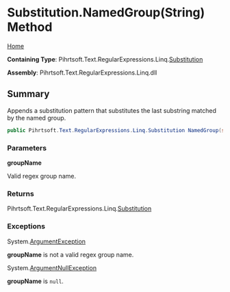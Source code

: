 # Substitution\.NamedGroup\(String\) Method

[Home](../../../../../../README.md)

**Containing Type**: Pihrtsoft\.Text\.RegularExpressions\.Linq\.[Substitution](../README.md)

**Assembly**: Pihrtsoft\.Text\.RegularExpressions\.Linq\.dll

## Summary

Appends a substitution pattern that substitutes the last substring matched by the named group\.

```csharp
public Pihrtsoft.Text.RegularExpressions.Linq.Substitution NamedGroup(string groupName)
```

### Parameters

**groupName**

Valid regex group name\.

### Returns

Pihrtsoft\.Text\.RegularExpressions\.Linq\.[Substitution](../README.md)

### Exceptions

System\.[ArgumentException](https://docs.microsoft.com/en-us/dotnet/api/system.argumentexception)

**groupName** is not a valid regex group name\.

System\.[ArgumentNullException](https://docs.microsoft.com/en-us/dotnet/api/system.argumentnullexception)

**groupName** is `null`\.

